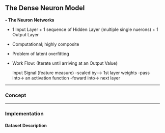 ## The Dense Neuron Model

**- The Neuron Networks**
* 1 Input Layer + 1 sequence of Hidden Layer (multiple single nuerons) + 1 Output Layer
* Computational; highly composite
* Problem of latent overfitting
* Work Flow: (Iterate until arriving at an Output Value)

    Input Signal (feature measure) -scaled by--> 1st layer weights
    -pass into-> an activation function -foward into-> next layer
   


---
### **Concept**



---

### **Implementation**

#### **Dataset Description**